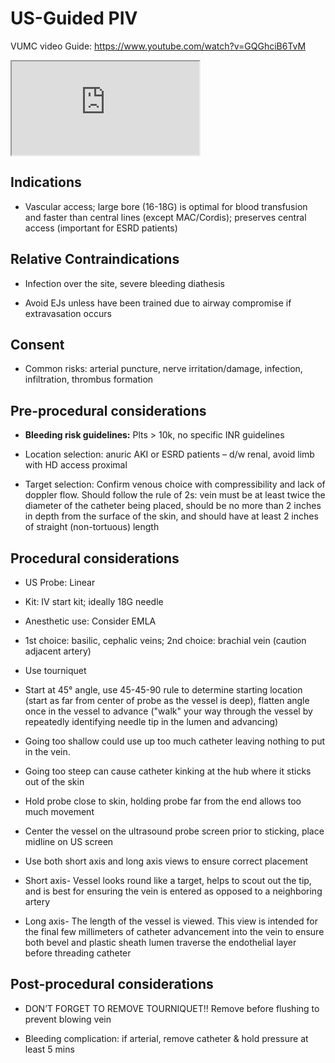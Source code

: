 # US-Guided PIV

VUMC video Guide: <https://www.youtube.com/watch?v=GQGhciB6TvM>

<iframe src="https://www.youtube.com/watch?v=GQGhciB6TvM" allowfullscreen></iframe>

## Indications

- Vascular access; large bore (16-18G) is optimal for blood
    transfusion and faster than central lines (except MAC/Cordis);
    preserves central access (important for ESRD patients)

## Relative Contraindications

- Infection over the site, severe bleeding diathesis

- Avoid EJs unless have been trained due to airway compromise if
    extravasation occurs

## Consent

- Common risks: arterial puncture, nerve irritation/damage, infection,
    infiltration, thrombus formation

## Pre-procedural considerations

- **Bleeding risk guidelines:** Plts > 10k, no specific INR
    guidelines

- Location selection: anuric AKI or ESRD patients – d/w renal, avoid
    limb with HD access proximal

- Target selection: Confirm venous choice with compressibility and
    lack of doppler flow. Should follow the rule of 2s: vein must be at
    least twice the diameter of the catheter being placed, should be no
    more than 2 inches in depth from the surface of the skin, and should
    have at least 2 inches of straight (non-tortuous) length

## Procedural considerations

- US Probe: Linear

- Kit: IV start kit; ideally 18G needle

- Anesthetic use: Consider EMLA

- 1st choice: basilic, cephalic veins; 2nd choice: brachial vein
    (caution adjacent artery)

- Use tourniquet

- Start at 45° angle, use 45-45-90 rule to determine starting location
    (start as far from center of probe as the vessel is deep), flatten
    angle once in the vessel to advance ("walk" your way through the
    vessel by repeatedly identifying needle tip in the lumen and
    advancing)

- Going too shallow could use up too much catheter leaving nothing to
    put in the vein.

- Going too steep can cause catheter kinking at the hub where it
    sticks out of the skin

- Hold probe close to skin, holding probe far from the end allows too
    much movement

- Center the vessel on the ultrasound probe screen prior to sticking,
    place midline on US screen

- Use both short axis and long axis views to ensure correct placement

- Short axis- Vessel looks round like a target, helps to scout out the
    tip, and is best for ensuring the vein is entered as opposed to a
    neighboring artery

- Long axis- The length of the vessel is viewed. This view is intended
    for the final few millimeters of catheter advancement into the vein
    to ensure both bevel and plastic sheath lumen traverse the
    endothelial layer before threading catheter

## Post-procedural considerations

- DON’T FORGET TO REMOVE TOURNIQUET!! Remove before flushing to
    prevent blowing vein

- Bleeding complication: if arterial, remove catheter & hold pressure
    at least 5 mins
